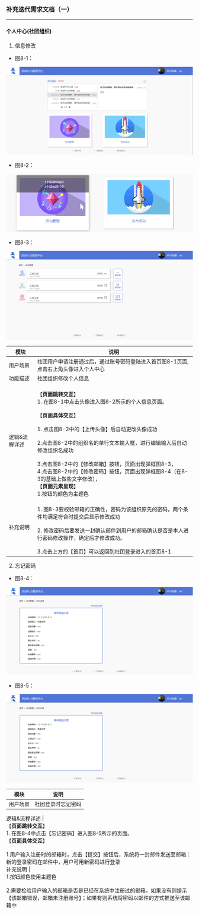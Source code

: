 ### 补充迭代需求文档（一） ###

---

#### 个人中心(社团组织) ####
1. 信息修改
  
-  图8-1：

![image](https://github.com/SYSU-ActivityPlusPC/document/blob/master/picture/iteration5_7-1.png)

  
-  图8-2：

![image](https://github.com/SYSU-ActivityPlusPC/document/blob/master/picture/iteration5_7-2.png)

-  图8-3：

![image](https://github.com/SYSU-ActivityPlusPC/document/blob/master/picture/iteration5_7-3.png)



模块 | 说明
---|---
用户场景 | 社团用户申请注册通过后，通过账号密码登陆进入首页图8-1页面,点击右上角头像进入个人中心
功能描述 | 社团组织修改个人信息
逻辑&流程详述 | <br>【**页面跳转交互**】 <br>1.	在图8-1中点击头像进入图8-2所示的个人信息页面。</br>	<br>【**页面具体交互**】</br><br>1. 点击图8-2中的【上传头像】后自动更改头像成功<br><br>2.点击图8-2中的组织名的单行文本输入框，进行编辑输入后自动修改组织名成功</br><br>3.点击图8-2中的【修改邮箱】按钮，页面出现弹框图8-3，</br>4.点击图8-2中的【修改密码】按钮，页面出现弹框图8-4（在8-3的基础上做些文字修改），</br>【**页面元素呈现**】 <br>1.按钮的颜色为主题色
补充说明 | <br>1. 	图8-3要校验邮箱的正确性，密码为该组织原先的密码，两个条件均满足符合时提交后显示修改成功</br><br>2.	修改密码后要发送一封确认邮件到用户的邮箱确认是否是本人进行密码修改操作，确定后才修改成功。</br><br>3.点击上方的【首页】可以返回到社团登录进入的首页8-1


2. 忘记密码
  
-  图8-4：

![image](https://github.com/SYSU-ActivityPlusPC/document/blob/master/picture/iteration5_7-4.png)

-  图8-5：

![image](https://github.com/SYSU-ActivityPlusPC/document/blob/master/picture/iteration5_7-4.png)

模块 | 说明
---|---
用户场景 | 社团登录时忘记密码

逻辑&流程详述 | <br>【**页面跳转交互**】 <br>1.	在图8-4中点击【忘记密码】进入图8-5所示的页面。<br>【**页面具体交互**】</br><br>1.用户输入注册时的邮箱时，点击【提交】按钮后，系统将一封邮件发送至邮箱：新的登录密码在邮件中，用户可用新密码进行登录</br>
补充说明 |<br>1.按钮颜色使用主题色</br><br>2.需要检验用户输入的邮箱是否是已经在系统中注册过的邮箱，如果没有则提示【该邮箱错误，邮箱未注册账号】；如果有则系统将密码以邮件的方式推送至该邮箱中

